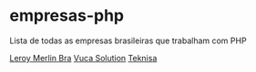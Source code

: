 # empresas-php
Lista de todas as empresas brasileiras que trabalham com PHP


[Leroy Merlin Bra](https://github.com/leroy-merlin-br/)
[Vuca Solution](https://vucasolution.com.br/)
[Teknisa](https://www.teknisa.com/)

